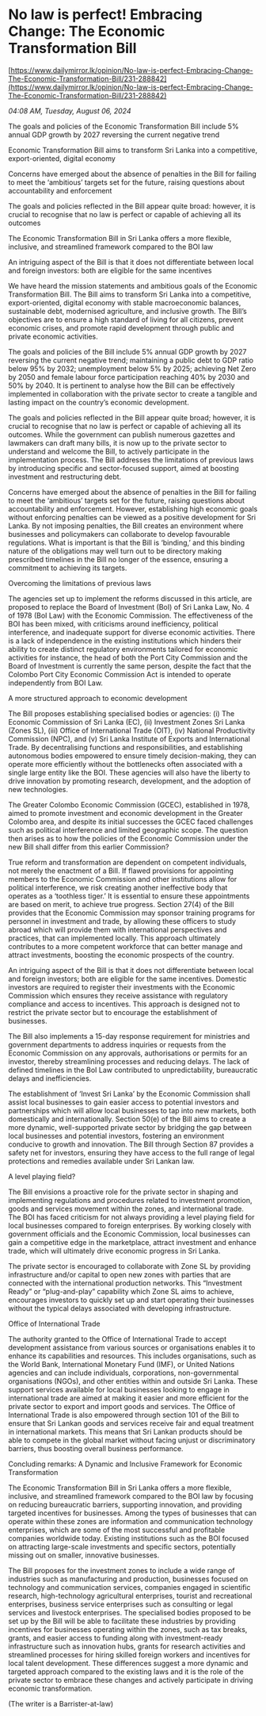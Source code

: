 # No law is perfect! Embracing Change:  The Economic Transformation Bill

[https://www.dailymirror.lk/opinion/No-law-is-perfect-Embracing-Change-The-Economic-Transformation-Bill/231-288842](https://www.dailymirror.lk/opinion/No-law-is-perfect-Embracing-Change-The-Economic-Transformation-Bill/231-288842)

*04:08 AM, Tuesday, August 06, 2024*

The goals and policies of the Economic Transformation Bill include 5% annual GDP growth by 2027 reversing the current negative trend

Economic Transformation Bill aims to transform Sri Lanka into a competitive, export-oriented, digital economy

Concerns have emerged about the absence of penalties in the Bill for failing to meet the ‘ambitious’ targets set for the future, raising questions about accountability and enforcement

The goals and policies reflected in the Bill appear quite broad: however, it is crucial to recognise that no law is perfect or capable of achieving all its outcomes

The Economic Transformation Bill in Sri Lanka offers a more flexible, inclusive, and streamlined framework compared to the BOI law

An intriguing aspect of the Bill is that it does not differentiate between local and foreign investors: both are eligible for the same incentives

We have heard the mission statements and ambitious goals of the Economic Transformation Bill. The Bill aims to transform Sri Lanka into a competitive, export-oriented, digital economy with stable macroeconomic balances, sustainable debt, modernised agriculture, and inclusive growth. The Bill’s objectives are to ensure a high standard of living for all citizens, prevent economic crises, and promote rapid development through public and private economic activities.

The goals and policies of the Bill include 5% annual GDP growth by 2027 reversing the current negative trend; maintaining a public debt to GDP ratio below 95% by 2032; unemployment below 5% by 2025; achieving Net Zero by 2050 and female labour force participation reaching 40% by 2030 and 50% by 2040. It is pertinent to analyse how the Bill can be effectively implemented in collaboration with the private sector to create a tangible and lasting impact on the country’s economic development.

The goals and policies reflected in the Bill appear quite broad; however, it is crucial to recognise that no law is perfect or capable of achieving all its outcomes. While the government can publish numerous gazettes and lawmakers can draft many bills, it is now up to the private sector to understand and welcome the Bill, to actively participate in the implementation process. The Bill addresses the limitations of previous laws by introducing specific and sector-focused support, aimed at boosting investment and restructuring debt.

Concerns have emerged about the absence of penalties in the Bill for failing to meet the ‘ambitious’ targets set for the future, raising questions about accountability and enforcement. However, establishing high economic goals without enforcing penalties can be viewed as a positive development for Sri Lanka. By not imposing penalties, the Bill creates an environment where businesses and policymakers can collaborate to develop favourable regulations. What is important is that the Bill is ‘binding,’ and this binding nature of the obligations may well turn out to be directory making prescribed timelines in the Bill no longer of the essence, ensuring a commitment to achieving its targets.

Overcoming the limitations of previous laws

The agencies set up to implement the reforms discussed in this article, are proposed to replace the Board of Investment (BoI) of Sri Lanka Law, No. 4 of 1978 (BoI Law) with the Economic Commission. The effectiveness of the BOI has been mixed, with criticisms around inefficiency, political interference, and inadequate support for diverse economic activities. There is a lack of independence in the existing institutions which hinders their ability to create distinct regulatory environments tailored for economic activities for instance, the head of both the Port City Commission and the Board of Investment is currently the same person, despite the fact that the Colombo Port City Economic Commission Act is intended to operate independently from BOI Law.

A more structured approach to economic development

The Bill proposes establishing specialised bodies or agencies: (i) The Economic Commission of Sri Lanka (EC), (ii) Investment Zones Sri Lanka (Zones SL), (iii) Office of International Trade (OIT), (iv) National Productivity Commission (NPC), and (v) Sri Lanka Institute of Exports and International Trade. By decentralising functions and responsibilities, and establishing autonomous bodies empowered to ensure timely decision-making, they can operate more efficiently without the bottlenecks often associated with a single large entity like the BOI. These agencies will also have the liberty to drive innovation by promoting research, development, and the adoption of new technologies.

The Greater Colombo Economic Commission (GCEC), established in 1978, aimed to promote investment and economic development in the Greater Colombo area, and despite its initial successes the GCEC faced challenges such as political interference and limited geographic scope. The question then arises as to how the policies of the Economic Commission under the new Bill shall differ from this earlier Commission?

True reform and transformation are dependent on competent individuals, not merely the enactment of a Bill. If flawed provisions for appointing members to the Economic Commission and other institutions allow for political interference, we risk creating another ineffective body that operates as a ‘toothless tiger.’ It is essential to ensure these appointments are based on merit, to achieve true progress. Section 27(4) of the Bill provides that the Economic Commission may sponsor training programs for personnel in investment and trade, by allowing these officers to study abroad which will provide them with international perspectives and practices, that can implemented locally. This approach ultimately contributes to a more competent workforce that can better manage and attract investments, boosting the economic prospects of the country.

An intriguing aspect of the Bill is that it does not differentiate between local and foreign investors; both are eligible for the same incentives. Domestic investors are required to register their investments with the Economic Commission which ensures they receive assistance with regulatory compliance and access to incentives. This approach is designed not to restrict the private sector but to encourage the establishment of businesses.

The Bill also implements a 15-day response requirement for ministries and government departments to address inquiries or requests from the Economic Commission on any approvals, authorisations or permits for an investor, thereby streamlining processes and reducing delays. The lack of defined timelines in the BoI Law contributed to unpredictability, bureaucratic delays and inefficiencies.

The establishment of ‘Invest Sri Lanka’ by the Economic Commission shall assist local businesses to gain easier access to potential investors and partnerships which will allow local businesses to tap into new markets, both domestically and internationally. Section 50(e) of the Bill aims to create a more dynamic, well-supported private sector by bridging the gap between local businesses and potential investors, fostering an environment conducive to growth and innovation. The Bill through Section 87 provides a safety net for investors, ensuring they have access to the full range of legal protections and remedies available under Sri Lankan law.

A level playing field?

The Bill envisions a proactive role for the private sector in shaping and implementing regulations and procedures related to investment promotion, goods and services movement within the zones, and international trade. The BOI has faced criticism for not always providing a level playing field for local businesses compared to foreign enterprises. By working closely with government officials and the Economic Commission, local businesses can gain a competitive edge in the marketplace, attract investment and enhance trade, which will ultimately drive economic progress in Sri Lanka.

The private sector is encouraged to collaborate with Zone SL by providing infrastructure and/or capital to open new zones with parties that are connected with the international production networks. This “Investment Ready” or “plug-and-play” capability which Zone SL aims to achieve, encourages investors to quickly set up and start operating their businesses without the typical delays associated with developing infrastructure.

Office of International Trade

The authority granted to the Office of International Trade to accept development assistance from various sources or organisations enables it to enhance its capabilities and resources. This includes organisations, such as the World Bank, International Monetary Fund (IMF), or United Nations agencies and can include individuals, corporations, non-governmental organisations (NGOs), and other entities within and outside Sri Lanka. These support services available for local businesses looking to engage in international trade are aimed at making it easier and more efficient for the private sector to export and import goods and services. The Office of International Trade is also empowered through section 101 of the Bill to ensure that Sri Lankan goods and services receive fair and equal treatment in international markets. This means that Sri Lankan products should be able to compete in the global market without facing unjust or discriminatory barriers, thus boosting overall business performance.

Concluding remarks: A Dynamic and Inclusive Framework for Economic Transformation

The Economic Transformation Bill in Sri Lanka offers a more flexible, inclusive, and streamlined framework compared to the BOI law by focusing on reducing bureaucratic barriers, supporting innovation, and providing targeted incentives for businesses. Among the types of businesses that can operate within these zones are information and communication technology enterprises, which are some of the most successful and profitable companies worldwide today. Existing institutions such as the BOI focused on attracting large-scale investments and specific sectors, potentially missing out on smaller, innovative businesses.

The Bill proposes for the investment zones to include a wide range of industries such as manufacturing and production, businesses focused on technology and communication services, companies engaged in scientific research, high-technology agricultural enterprises, tourist and recreational enterprises, business service enterprises such as consulting or legal services and livestock enterprises. The specialised bodies proposed to be set up by the Bill will be able to facilitate these industries by providing incentives for businesses operating within the zones, such as tax breaks, grants, and easier access to funding along with investment-ready infrastructure such as innovation hubs, grants for research activities and streamlined processes for hiring skilled foreign workers and incentives for local talent development. These differences suggest a more dynamic and targeted approach compared to the existing laws and it is the role of the private sector to embrace these changes and actively participate in driving economic transformation.

(The writer is a Barrister-at-law)


